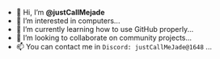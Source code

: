 - 👋 Hi, I’m **@justCallMejade**
- 👀 I’m interested in computers...
- 🌱 I’m currently learning how to use GitHub properly...
- 💞️ I’m looking to collaborate on community projects...
- 📫 You can contact me in `Discord: justCallMeJade@1648` ...

<!---
justCallMejade/justCallMejade is a ✨ special ✨ repository because its `README.md` (this file) appears on your GitHub profile.
You can click the Preview link to take a look at your changes.
--->
